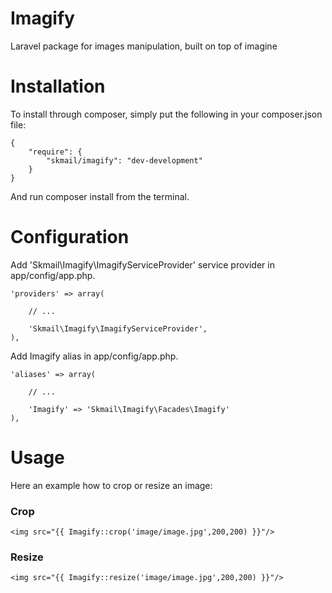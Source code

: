 # Imagify
Laravel package for images manipulation, built on top of imagine


# Installation

To install through composer, simply put the following in your composer.json file:

```
{
    "require": {
        "skmail/imagify": "dev-development"
    }
}
```
And  run composer install from the terminal.


# Configuration

Add 'Skmail\Imagify\ImagifyServiceProvider' service provider in app/config/app.php.

```
'providers' => array(

    // ...

    'Skmail\Imagify\ImagifyServiceProvider',
),
```

Add Imagify alias in app/config/app.php.

```
'aliases' => array(

    // ...

    'Imagify' => 'Skmail\Imagify\Facades\Imagify'
),
```
# Usage

Here an example how to crop or resize an image:

### Crop

```
<img src="{{ Imagify::crop('image/image.jpg',200,200) }}"/>
```

### Resize
```
<img src="{{ Imagify::resize('image/image.jpg',200,200) }}"/>
```
